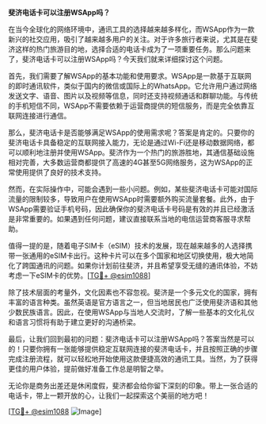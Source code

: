 **斐济电话卡可以注册WSApp吗？**

在当今全球化的网络环境中，通讯工具的选择越来越多样化，而WSApp作为一款新兴的社交应用，吸引了越来越多用户的关注。对于许多旅行者来说，尤其是在斐济这样的热门旅游目的地，选择合适的电话卡成为了一项重要任务。那么问题来了，斐济电话卡可以注册WSApp吗？今天我们就来详细探讨这个问题。

首先，我们需要了解WSApp的基本功能和使用要求。WSApp是一款基于互联网的即时通讯软件，类似于国内的微信或国际上的WhatsApp。它允许用户通过网络发送文字、语音、图片以及视频等信息，同时还支持视频通话和群聊功能。与传统的手机短信不同，WSApp不需要依赖于运营商提供的短信服务，而是完全依靠互联网连接进行通信。

那么，斐济电话卡是否能够满足WSApp的使用需求呢？答案是肯定的。只要你的斐济电话卡具备稳定的互联网接入能力，无论是通过Wi-Fi还是移动数据网络，都可以顺利地注册并使用WSApp。斐济作为一个热门的旅游胜地，其通信基础设施相对完善，大多数运营商都提供了高速的4G甚至5G网络服务，这为WSApp的正常使用提供了良好的技术支持。

然而，在实际操作中，可能会遇到一些小问题。例如，某些斐济电话卡可能对国际流量的限制较多，导致用户在使用WSApp时需要额外购买流量套餐。此外，由于WSApp需要验证手机号码，因此确保你的斐济电话卡号码是有效的并且已经激活是非常重要的。如果遇到任何问题，建议直接联系当地的电信运营商客服寻求帮助。

值得一提的是，随着电子SIM卡（eSIM）技术的发展，现在越来越多的人选择携带一张通用的eSIM卡出行。这种卡片可以在多个国家和地区切换使用，极大地简化了跨国通讯的问题。如果你计划前往斐济，并且希望享受无缝的通讯体验，不妨考虑一下eSIM卡的优势。[[TG💪+ @esim1088](https://t.me/s/esim1088)]

除了技术层面的考量外，文化因素也不容忽视。斐济是一个多元文化的国家，拥有丰富的语言种类。虽然英语是官方语言之一，但当地居民也广泛使用斐济语和其他少数民族语言。因此，在使用WSApp与当地人交流时，了解一些基本的文化礼仪和语言习惯将有助于建立更好的沟通桥梁。

最后，让我们回到最初的问题：斐济电话卡可以注册WSApp吗？答案当然是可以的！只要你拥有一张能够提供稳定互联网连接的斐济电话卡，并且按照正确的步骤完成注册流程，就可以轻松地开始使用这款便捷高效的通讯工具。当然，为了获得更佳的用户体验，提前做好准备工作总是明智之举。

无论你是商务出差还是休闲度假，斐济都会给你留下深刻的印象。带上一张合适的电话卡，带上一颗开放的心，让我们一起探索这个美丽的地方吧！

[[TG💪+ @esim1088](https://t.me/s/esim1088) ![Image](https://i.postimg.cc/4NQfJmqS/Snipaste-2025-05-13-00-14-12.png)]